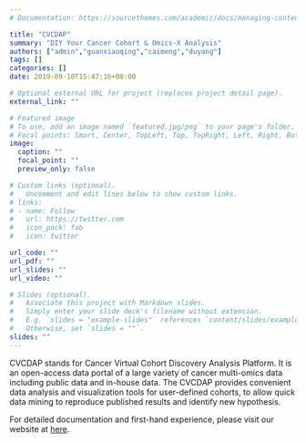 ```yaml
---
# Documentation: https://sourcethemes.com/academic/docs/managing-content/

title: "CVCDAP"
summary: "DIY Your Cancer Cohort & Omics-X Analysis"
authors: ["admin","guanxiaoqing","caimeng","duyang"]
tags: []
categories: []
date: 2019-09-10T15:47:16+08:00

# Optional external URL for project (replaces project detail page).
external_link: ""

# Featured image
# To use, add an image named `featured.jpg/png` to your page's folder.
# Focal points: Smart, Center, TopLeft, Top, TopRight, Left, Right, BottomLeft, Bottom, BottomRight.
image:
  caption: ""
  focal_point: ""
  preview_only: false

# Custom links (optional).
#   Uncomment and edit lines below to show custom links.
# links:
# - name: Follow
#   url: https://twitter.com
#   icon_pack: fab
#   icon: twitter

url_code: ""
url_pdf: ""
url_slides: ""
url_video: ""

# Slides (optional).
#   Associate this project with Markdown slides.
#   Simply enter your slide deck's filename without extension.
#   E.g. `slides = "example-slides"` references `content/slides/example-slides.md`.
#   Otherwise, set `slides = ""`.
slides: ""
---
```


CVCDAP stands for Cancer Virtual Cohort Discovery Analysis Platform. It is an open-access data portal of a large variety of cancer multi-omics data including public data and in-house data. The CVCDAP provides convenient data analysis and visualization tools for user-defined cohorts, to allow quick data mining to reproduce published results and identify new hypothesis.



For detailed documentation and first-hand experience, please visit our website at [here](http://omics.bjcancer.org/cvcdap/home.do).